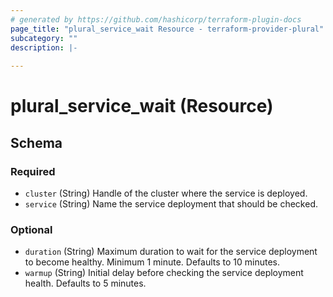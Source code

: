 ```yaml
---
# generated by https://github.com/hashicorp/terraform-plugin-docs
page_title: "plural_service_wait Resource - terraform-provider-plural"
subcategory: ""
description: |-
  
---
```


# plural_service_wait (Resource)





<!-- schema generated by tfplugindocs -->
## Schema

### Required

- `cluster` (String) Handle of the cluster where the service is deployed.
- `service` (String) Name the service deployment that should be checked.

### Optional

- `duration` (String) Maximum duration to wait for the service deployment to become healthy. Minimum 1 minute. Defaults to 10 minutes.
- `warmup` (String) Initial delay before checking the service deployment health. Defaults to 5 minutes.
